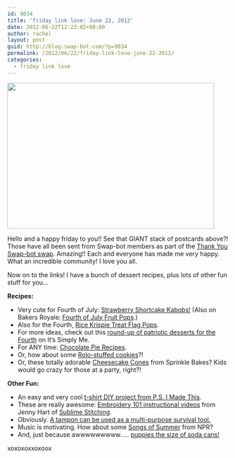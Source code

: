 ```yaml
---
id: 9034
title: 'friday link love: June 22, 2012'
date: 2012-06-22T12:23:02+00:00
author: rachel
layout: post
guid: http://blog.swap-bot.com/?p=9034
permalink: /2012/06/22/friday-link-love-june-22-2012/
categories:
  - friday link love
---
```

<img src="http://blog.swap-bot.com/wp-content/uploads/2012/06/thankyoupostcards.jpg" alt="" title="thankyoupostcards" width="470" height="331" class="alignnone size-full wp-image-9037" srcset="http://blog.swap-bot.com/wp-content/uploads/2012/06/thankyoupostcards-300x211.jpg 300w, http://blog.swap-bot.com/wp-content/uploads/2012/06/thankyoupostcards.jpg 470w" sizes="(max-width: 470px) 100vw, 470px" />

Hello and a happy friday to you!! See that GIANT stack of postcards above?! Those have all been sent from Swap-bot members as part of the [Thank You Swap-bot swap](http://www.swap-bot.com/swap/show/118529). Amazing!! Each and everyone has made me very happy. What an incredible community! I love you all.

Now on to the links! I have a bunch of dessert recipes, plus lots of other fun stuff for you&#8230;

**Recipes:**

  * Very cute for Fourth of July: [Strawberry Shortcake Kabobs!](http://www.bakersroyale.com/cakes/fourth-of-july-dessert-strawberry-short-cakes/) (Also on Bakers Royale: [Fourth of July Fruit Pops](http://www.bakersroyale.com/fruit/fourth-of-july-dessert-fruit-pops/).)
  * Also for the Fourth, [Rice Krispie Treat Flag Pops](http://kitchenfunwithmy3sons.blogspot.com/2012/06/snap-crackle-flag-pops.html).
  * For more ideas, check out this [round-up of patriotic desserts for the Fourth](http://www.imsimplyme.com/2012/05/18/weekend-round-up-patriotic-desserts/) on It&#8217;s Simply Me.
  * For ANY time: [Chocolate Pie Recipes](http://www.countryliving.com/cooking/chocolate-pie-recipes#slide-1).
  * Or, how about some [Rolo-stuffed cookies](http://lollyjane.com/crazy-cholcolate-caramel-cookies-aka-rolo-cookies/)?!
  * Or, these totally adorable [Cheesecake Cones](http://www.sprinklebakes.com/2012/06/cheesecake-cones.html) from Sprinkle Bakes? Kids would go crazy for those at a party, right?!

**Other Fun:**

  * An easy and very cool [t-shirt DIY project from P.S. I Made This](http://psimadethis.com/post/24606689681/theres-nothing-more-expressive-than-music-and?031ee640).
  * These are really awesome: [Embroidery 101 instructional videos](http://blog.craftzine.com/archive/2012/06/new_how-to_embroidery_videos_f.html) from Jenny Hart of [Sublime Stitching](http://www.sublimestitching.com/).
  * Obviously. [A tampon can be used as a multi-purpose survival tool.](http://jezebel.com/5917477/the-swiss-army-tampon-a-life+saving-wilderness-survival-tool)
  * Music is motivating. How about some [Songs of Summer](http://www.npr.org/2012/06/20/155132353/the-mix-the-songs-of-the-summer-1962-2012?ps=mh_frhdl1) from NPR?
  * And, just because awwwwwwwww&#8230;.. [puppies the size of soda cans!](http://www.buzzfeed.com/mjs538/puppies-the-size-of-soda-cans)

xoxoxoxxoxoox